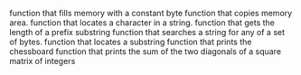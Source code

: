function that fills memory with a constant byte
function that copies memory area.
function that locates a character in a string.
function that gets the length of a prefix substring
function that searches a string for any of a set of bytes.
function that locates a substring
function that prints the chessboard
function that prints the sum of the two diagonals of a square matrix of integers
